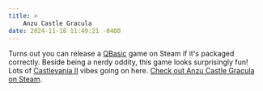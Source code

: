 ```yaml
---
title: >
    Anzu Castle Gracula
date: 2024-11-18 11:49:21 -0400
---
```


Turns out you can release a [QBasic](https://en.wikipedia.org/wiki/QBasic) game on Steam if it's packaged correctly. Beside being a nerdy oddity, this game looks surprisingly fun! Lots of [Castlevania II](https://en.wikipedia.org/wiki/Castlevania_II:_Simon%27s_Quest) vibes going on here. [Check out Anzu Castle Gracula on Steam](https://store.steampowered.com/app/3125600/Anzu_Castle_Gracula/).